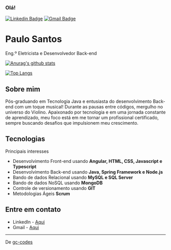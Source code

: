 ### Olá!
[![Linkedin Badge](https://img.shields.io/badge/-paulosantos-blue?style=flat-square&logo=Linkedin&logoColor=white&link=https://www.linkedin.com/in/santospaulo21/)](https://www.linkedin.com/in/santospaulo21/)
[![Gmail Badge](https://img.shields.io/badge/-paulosantos.1990@alunos.utfpr.edu.br-c14438?style=flat-square&logo=Gmail&logoColor=white&link=mailto:paulosantos.1990@alunos.utfpr.edu.br)](mailto:paulosantos.1990@alunos.utfpr.edu.br)

# Paulo Santos
Eng.º Eletricista e Desenvolvedor Back-end

[![Anurag's github stats](https://github-readme-stats.vercel.app/api?username=thePaulCode&count_private=true)](https://github.com/anuraghazra/github-readme-stats)

[![Top Langs](https://github-readme-stats.vercel.app/api/top-langs/?username=thePaulCode)](https://github.com/anuraghazra/github-readme-stats)

##  Sobre mim
Pós-graduando em Tecnologia Java e entusiasta do desenvolvimento Back-end com um toque musical! Durante as pausas entre códigos, mergulho no universo do Violino. Apaixonado por tecnologia e em uma jornada constante de aprendizado, meu foco está em me tornar um profissional certificado, sempre buscando desafios que impulsionem meu crescimento.

##  Tecnologias
Principais interesses
- Desenvolvimento Front-end  usando **Angular, HTML, CSS, Javascript e Typescript**
- Desenvolvimento Back-end usando **Java, Spring Framework e Node.js**
- Bando de dados Relacional usando **MySQL e SQL Server**
- Bando de dados NoSQL usando **MongoDB**
- Controle de versionamento usando **GIT**
- Metodologias Ágeis **Scrum**

## Entre em contato
- LinkedIn - [Aqui](https://www.linkedin.com/in/santospaulo21/)
- Gmail - [Aqui](mailto:paulosantos.1990@alunos.utfpr.edu.br)


---
 De [gc-codes](https://github.com/gc-codes)




<!---
thePaulCode/thePaulCode is a ✨ special ✨ repository because its `README.md` (this file) appears on your GitHub profile.
You can click the Preview link to take a look at your changes.
--->
